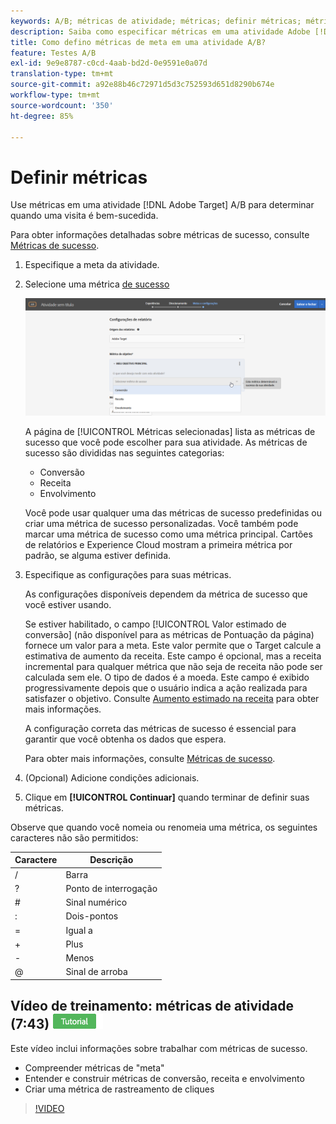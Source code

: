 ```yaml
---
keywords: A/B; métricas de atividade; métricas; definir métricas; métrica de objetivo; configurações de atividade; métrica de sucesso; conversão; receita; envolvimento
description: Saiba como especificar métricas em uma atividade Adobe [!DNL Target] A/B para determinar quando uma visita é bem-sucedida, como Conversão, Receita e Envolvimento.
title: Como defino métricas de meta em uma atividade A/B?
feature: Testes A/B
exl-id: 9e9e8787-c0cd-4aab-bd2d-0e9591e0a07d
translation-type: tm+mt
source-git-commit: a92e88b46c72971d5d3c752593d651d8290b674e
workflow-type: tm+mt
source-wordcount: '350'
ht-degree: 85%

---
```


# Definir métricas

Use métricas em uma atividade [!DNL Adobe Target] A/B para determinar quando uma visita é bem-sucedida.

Para obter informações detalhadas sobre métricas de sucesso, consulte  [Métricas de sucesso](/help/c-activities/r-success-metrics/success-metrics.md#reference_D011575C85DA48E989A244593D9B9924).

1. Especifique a meta da atividade.
1. Selecione uma métrica [de sucesso](/help/c-activities/r-success-metrics/success-metrics.md#reference_D011575C85DA48E989A244593D9B9924)

   ![Selecionar métrica de sucesso](/help/c-activities/t-test-ab/t-test-create-ab/assets/ab_metrics-new.png)

   A página de [!UICONTROL Métricas selecionadas] lista as métricas de sucesso que você pode escolher para sua atividade. As métricas de sucesso são divididas nas seguintes categorias:

   * Conversão
   * Receita
   * Envolvimento

   Você pode usar qualquer uma das métricas de sucesso predefinidas ou criar uma métrica de sucesso personalizadas. Você também pode marcar uma métrica de sucesso como uma métrica principal. Cartões de relatórios e Experience Cloud mostram a primeira métrica por padrão, se alguma estiver definida.
1. Especifique as configurações para suas métricas.

   As configurações disponíveis dependem da métrica de sucesso que você estiver usando.

   Se estiver habilitado, o campo [!UICONTROL Valor estimado de conversão] (não disponível para as métricas de Pontuação da página) fornece um valor para a meta. Este valor permite que o Target calcule a estimativa de aumento da receita. Este campo é opcional, mas a receita incremental para qualquer métrica que não seja de receita não pode ser calculada sem ele. O tipo de dados é a moeda. Este campo é exibido progressivamente depois que o usuário indica a ação realizada para satisfazer o objetivo. Consulte [Aumento estimado na receita](/help/administrating-target/r-target-account-preferences/estimating-lift-in-revenue.md) para obter mais informações.

   A configuração correta das métricas de sucesso é essencial para garantir que você obtenha os dados que espera.

   Para obter mais informações, consulte [Métricas de sucesso](/help/c-activities/r-success-metrics/success-metrics.md#reference_D011575C85DA48E989A244593D9B9924).
1. (Opcional) Adicione condições adicionais.
1. Clique em **[!UICONTROL Continuar]** quando terminar de definir suas métricas. 


Observe que quando você nomeia ou renomeia uma métrica, os seguintes caracteres não são permitidos:

| Caractere | Descrição |
|--- |--- |
| / | Barra |
| ? | Ponto de interrogação |
| # | Sinal numérico |
| : | Dois-pontos |
| = | Igual a |
| + | Plus |
| - | Menos |
| @ | Sinal de arroba |

## Vídeo de treinamento: métricas de atividade (7:43)  ![Selo do tutorial](/help/assets/tutorial.png)

Este vídeo inclui informações sobre trabalhar com métricas de sucesso.

* Compreender métricas de &quot;meta&quot;
* Entender e construir métricas de conversão, receita e envolvimento
* Criar uma métrica de rastreamento de cliques

>[!VIDEO](https://video.tv.adobe.com/v/17380)
